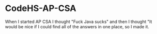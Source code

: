 # CodeHS-AP-CSA
When I started AP CSA I thought "Fuck Java sucks" and then I thought "It would be nice if I could find all of the answers in one place, so I made it. 
